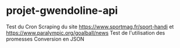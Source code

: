 # projet-gwendoline-api
Test du Cron
Scraping du site https://www.sportmag.fr/sport-handi et https://www.paralympic.org/goalball/news
Test de l'utilisation des promesses
Conversion en JSON

